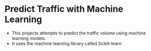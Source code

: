 # Predict Traffic with Machine Learning
- This projects attempts to predict the traffic volume using machine learning models.
- It uses the machine learning library called Scikit-learn

